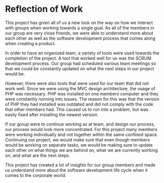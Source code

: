 # Reflection of Work

  This project has given all of us a new look on the way on how we interact with groups when working towards a single goal. As all of the members in our group are very close friends, we were able to understand more about each other as well as the software development process that comes along when creating a product. 

  In order to have an organized team, a variety of tools were used towards the completion of the project. A tool that worked well for us was the SCRUM development process. Our group had scheduled various team meetings so that we could be constantly updated on what the next steps in our project would be. 

  However, there were also tools that were used for our team that did not work well. Since we were using the MVC design architecture, the usage of PHP was necessary. PHP was installed on one members computer and they were constantly running into issues. The reason for this was that the version of PHP they had installed was outdated and did not comply with the code that other members had. This caused us to run into a problem, but was easily fixed after installing the newest version. 

  If our group were to continue working as at team, and design our process, our process would look more concentrated. For this project many members were working individually and not together within the same confined space. Continuing our project, we would make sure that even though members would be working on separate tasks, we would be making sure to update each other on what things we are behind on, what we are currently working on, and what are the next steps. 

  This project has created a lot of insights for our group members and made us understand more about the software development life cycle when it comes to the corporate world. 

